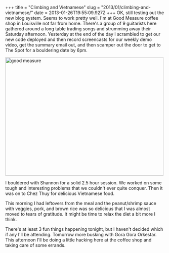 +++
title = "Climbing and Vietnamese"
slug = "2013/01/climbing-and-vietnamese/"
date = 2013-01-26T19:55:09.927Z
+++
OK, still testing out the new blog system. Seems to work pretty well. I'm at Good Measure coffee shop in Louisville not far from home. There's a group of 9 guitarists here gathered around a long table trading songs and strumming away their Saturday afternoon. Yesterday at the end of the day I scrambled to get our new code deployed and then record screencasts for our weekly demo video, get the summary email out, and then scamper out the door to get to The Spot for a bouldering date by 6pm.

<a href="https://www.flickr.com/photos/88096431@N00/8416914473/" title="good measure by Peter Lyons, on Flickr"><img src="https://farm9.staticflickr.com/8195/8416914473_e058417abc.jpg" width="500" height="375" alt="good measure"></a>

I bouldered with Shannon for a solid 2.5 hour session. We worked on some tough and interesting problems that we couldn't ever quite conquer. Then it was on to Chez Thuy for delicious Vietnamese food.

This morning I had leftovers from the meal and the peanut/shrimp sauce with veggies, pork, and brown rice was so delicious that I was almost moved to tears of gratitude. It might be time to relax the diet a bit more I think.

There's at least 3 fun things happening tonight, but I haven't decided which if any I'll be attending. Tomorrow more busking with Gora Gora Orkestar. This afternoon I'll be doing a little hacking here at the coffee shop and taking care of some errands.
